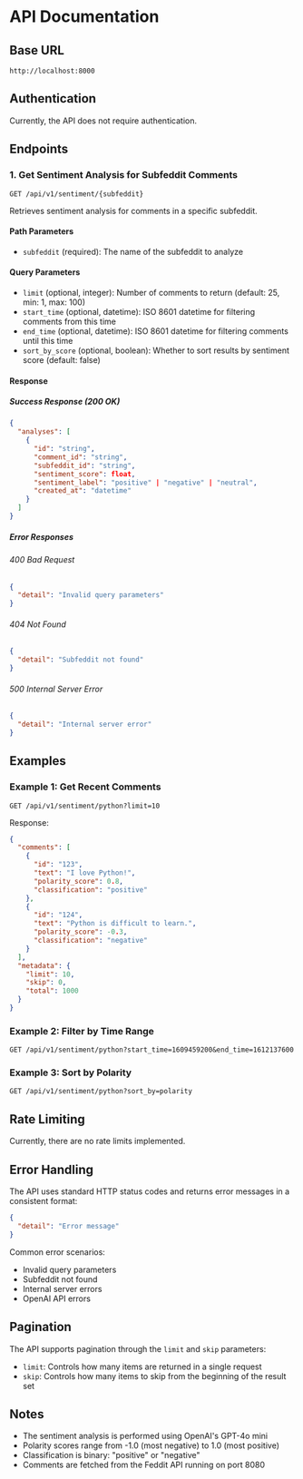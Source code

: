 # API Documentation

## Base URL
```
http://localhost:8000
```

## Authentication
Currently, the API does not require authentication.

## Endpoints

### 1. Get Sentiment Analysis for Subfeddit Comments

```
GET /api/v1/sentiment/{subfeddit}
```

Retrieves sentiment analysis for comments in a specific subfeddit.

#### Path Parameters
- `subfeddit` (required): The name of the subfeddit to analyze

#### Query Parameters
- `limit` (optional, integer): Number of comments to return (default: 25, min: 1, max: 100)
- `start_time` (optional, datetime): ISO 8601 datetime for filtering comments from this time
- `end_time` (optional, datetime): ISO 8601 datetime for filtering comments until this time
- `sort_by_score` (optional, boolean): Whether to sort results by sentiment score (default: false)

#### Response

##### Success Response (200 OK)
```json
{
  "analyses": [
    {
      "id": "string",
      "comment_id": "string",
      "subfeddit_id": "string",
      "sentiment_score": float,
      "sentiment_label": "positive" | "negative" | "neutral",
      "created_at": "datetime"
    }
  ]
}
```

##### Error Responses

###### 400 Bad Request
```json
{
  "detail": "Invalid query parameters"
}
```

###### 404 Not Found
```json
{
  "detail": "Subfeddit not found"
}
```

###### 500 Internal Server Error
```json
{
  "detail": "Internal server error"
}
```

## Examples

### Example 1: Get Recent Comments
```
GET /api/v1/sentiment/python?limit=10
```

Response:
```json
{
  "comments": [
    {
      "id": "123",
      "text": "I love Python!",
      "polarity_score": 0.8,
      "classification": "positive"
    },
    {
      "id": "124",
      "text": "Python is difficult to learn.",
      "polarity_score": -0.3,
      "classification": "negative"
    }
  ],
  "metadata": {
    "limit": 10,
    "skip": 0,
    "total": 1000
  }
}
```

### Example 2: Filter by Time Range
```
GET /api/v1/sentiment/python?start_time=1609459200&end_time=1612137600
```

### Example 3: Sort by Polarity
```
GET /api/v1/sentiment/python?sort_by=polarity
```

## Rate Limiting
Currently, there are no rate limits implemented.

## Error Handling
The API uses standard HTTP status codes and returns error messages in a consistent format:

```json
{
  "detail": "Error message"
}
```

Common error scenarios:
- Invalid query parameters
- Subfeddit not found
- Internal server errors
- OpenAI API errors

## Pagination
The API supports pagination through the `limit` and `skip` parameters:
- `limit`: Controls how many items are returned in a single request
- `skip`: Controls how many items to skip from the beginning of the result set

## Notes
- The sentiment analysis is performed using OpenAI's GPT-4o mini
- Polarity scores range from -1.0 (most negative) to 1.0 (most positive)
- Classification is binary: "positive" or "negative"
- Comments are fetched from the Feddit API running on port 8080 